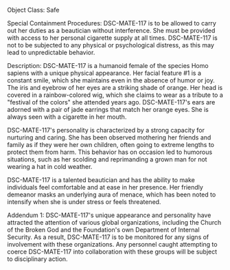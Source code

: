 Object Class: Safe

Special Containment Procedures: DSC-MATE-117 is to be allowed to carry out her duties as a beautician without interference. She must be provided with access to her personal cigarette supply at all times. DSC-MATE-117 is not to be subjected to any physical or psychological distress, as this may lead to unpredictable behavior.

Description: DSC-MATE-117 is a humanoid female of the species Homo sapiens with a unique physical appearance. Her facial feature #1 is a constant smile, which she maintains even in the absence of humor or joy. The iris and eyebrow of her eyes are a striking shade of orange. Her head is covered in a rainbow-colored wig, which she claims to wear as a tribute to a "festival of the colors" she attended years ago. DSC-MATE-117's ears are adorned with a pair of jade earrings that match her orange eyes. She is always seen with a cigarette in her mouth.

DSC-MATE-117's personality is characterized by a strong capacity for nurturing and caring. She has been observed mothering her friends and family as if they were her own children, often going to extreme lengths to protect them from harm. This behavior has on occasion led to humorous situations, such as her scolding and reprimanding a grown man for not wearing a hat in cold weather.

DSC-MATE-117 is a talented beautician and has the ability to make individuals feel comfortable and at ease in her presence. Her friendly demeanor masks an underlying aura of menace, which has been noted to intensify when she is under stress or feels threatened.

Addendum 1: DSC-MATE-117's unique appearance and personality have attracted the attention of various global organizations, including the Church of the Broken God and the Foundation's own Department of Internal Security. As a result, DSC-MATE-117 is to be monitored for any signs of involvement with these organizations. Any personnel caught attempting to coerce DSC-MATE-117 into collaboration with these groups will be subject to disciplinary action.